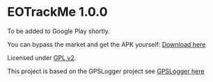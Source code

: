 EOTrackMe 1.0.0
===============
To be added to Google Play shortly.

You can bypass the market and get the APK yourself:  [Download here](http://eotrackme.com/track/clients/eotrackme.apk)

Licensed under [GPL v2](http://www.gnu.org/licenses/gpl-2.0.html).


This project is based on the GPSLogger project see [GPSLogger here](http://github.com/mendhak/gpslogger)
